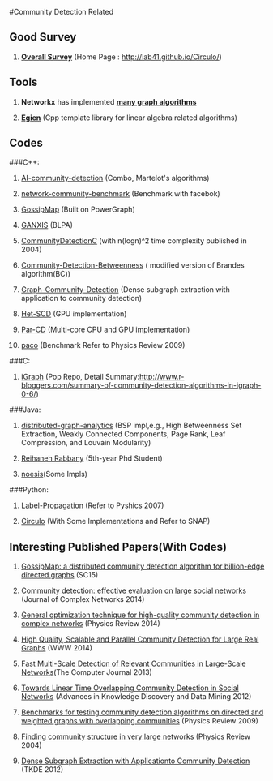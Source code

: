 #Community Detection Related 
## Good Survey
1. **[Overall Survey](http://lab41.github.io/survey-community-detection/)** (Home Page : http://lab41.github.io/Circulo/)  

## Tools
1. **Networkx** has implemented **[many graph algorithms](http://networkx.github.io/documentation/networkx-1.10/reference/algorithms.html)**  

2. **[Egien](http://eigen.tuxfamily.org/index.php?title=Main_Page)** (Cpp template library for linear algebra related algorithms)  

## Codes
###C++:
1. [AI-community-detection](https://github.com/sina-khorami/AI-community-detection) (Combo, Martelot's algorithms)  

2. [network-community-benchmark](https://github.com/conradlee/network-community-benchmark) (Benchmark with facebok)  

3. [GossipMap](https://github.com/uwescience/GossipMap) (Built on PowerGraph)  

4. [GANXIS](https://sites.google.com/site/communitydetectionslpa/) (BLPA)  

5. [CommunityDetectionC](https://github.com/ddvlamin/CommunityDetectionC) (with n(logn)^2 time complexity published in 2004)  

6. [Community-Detection-Betweenness](https://github.com/sidrakesh/Community-Detection-Betweenness) ( modified version of Brandes algorithm(BC))  

7. [Graph-Community-Detection](https://github.com/sranshous/Graph-Community-Detection) (Dense subgraph extraction with application to community detection)  

8. [Het-SCD](https://github.com/Het-SCD/Het-SCD) (GPU implementation)  

9. [Par-CD](https://github.com/stijnh/Par-CD) (Multi-core CPU and GPU implementation)  

10. [paco](https://github.com/CarloNicolini/paco) (Benchmark Refer to Physics Review 2009)  

###C:
1. [iGraph](https://github.com/igraph/igraph/tree/master/src) (Pop Repo, Detail Summary:http://www.r-bloggers.com/summary-of-community-detection-algorithms-in-igraph-0-6/)  

###Java:
1. [distributed-graph-analytics](https://github.com/Sotera/distributed-graph-analytics) (BSP impl,e.g., High Betweenness Set Extraction, Weakly Connected Components, Page Rank, Leaf Compression, and Louvain Modularity)  

2. [Reihaneh Rabbany](https://github.com/rabbanyk/CommunityEvaluation) (5th-year Phd Student)  

3. [noesis](https://github.com/sisusisu/noesis)(Some Impls)  

###Python:
1. [Label-Propagation](https://github.com/liyanghua/Label-Propagation) (Refer to Pyshics 2007)  

2. [Circulo](https://github.com/Lab41/Circulo) (With Some Implementations and Refer to SNAP)  

## Interesting Published Papers(With Codes)
1. [GossipMap: a distributed community detection algorithm for billion-edge directed graphs](http://dl.acm.org/citation.cfm?id=2807668) (SC15)  

2. [Community detection: effective evaluation on large social networks](http://comnet.oxfordjournals.org/content/2/1/19.full.pdf+html) (Journal of Complex Networks 2014)  

3. [General optimization technique for high-quality community detection in complex networks](http://journals.aps.org/pre/pdf/10.1103/PhysRevE.90.012811) (Physics Review 2014)  

9. [High Quality, Scalable and Parallel Community Detection for Large Real Graphs](http://delivery.acm.org/10.1145/2570000/2568010/p225-prat.pdf) (WWW 2014)  

4. [Fast Multi-Scale Detection of Relevant Communities in Large-Scale Networks](http://comjnl.oxfordjournals.org/content/early/2013/01/22/comjnl.bxt002.full.pdf+html)(The Computer Journal 2013)  

5. [Towards Linear Time Overlapping Community Detection in Social Networks](http://arxiv.org/pdf/1202.2465.pdf) (Advances in Knowledge Discovery and Data Mining 2012)  

6. [Benchmarks for testing community detection algorithms on directed and weighted graphs with overlapping communities](http://journals.aps.org/pre/pdf/10.1103/PhysRevE.80.016118) (Physics Review 2009)  

7. [Finding community structure in very large networks](http://journals.aps.org/pre/pdf/10.1103/PhysRevE.70.066111) (Physics Review 2004)  

8. [Dense Subgraph Extraction with Applicationto Community Detection](http://ieeexplore.ieee.org/stamp/stamp.jsp?tp=&arnumber=5677532) (TKDE 2012)


